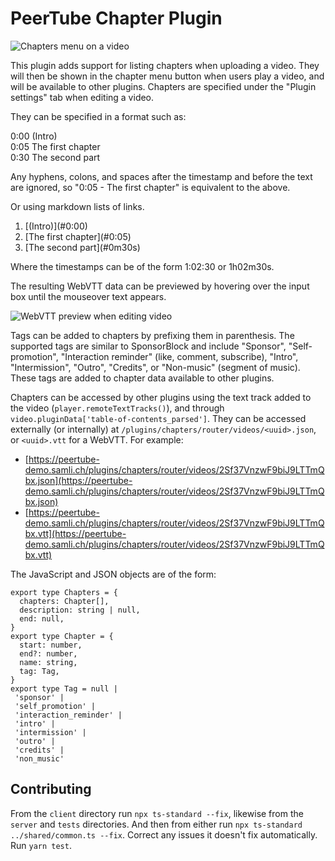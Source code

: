 # PeerTube Chapter Plugin

![Chapters menu on a video](https://samli.ch/peertube-chapters/chapters-menu.png)

This plugin adds support for listing chapters when uploading a video. They will then be shown in the chapter menu button when users play a video, and will be available to other plugins. Chapters are specified under the "Plugin settings" tab when editing a video.

They can be specified in a format such as:

0:00 (Intro)\
0:05 The first chapter\
0:30 The second part

Any hyphens, colons, and spaces after the timestamp and before the text are ignored, so "0:05 - The first chapter" is equivalent to the above.

Or using markdown lists of links.

1. \[(Intro)\](#0:00)
1. \[The first chapter](#0:05)
1. \[The second part\](#0m30s)

Where the timestamps can be of the form 1:02:30 or 1h02m30s.

The resulting WebVTT data can be previewed by hovering over the input box until the mouseover text appears.

![WebVTT preview when editing video](https://samli.ch/peertube-chapters/video-edit-small.png)

Tags can be added to chapters by prefixing them in parenthesis. The supported tags are similar to SponsorBlock and include "Sponsor", "Self-promotion", "Interaction reminder" (like, comment, subscribe), "Intro", "Intermission", "Outro", "Credits", or "Non-music" (segment of music). These tags are added to chapter data available to other plugins.

Chapters can be accessed by other plugins using the text track added to the video (`player.remoteTextTracks()`), and through `video.pluginData['table-of-contents_parsed']`.
They can be accessed externally (or internally) at `/plugins/chapters/router/videos/<uuid>.json`, or `<uuid>.vtt` for a WebVTT.
For example:

- [https://peertube-demo.samli.ch/plugins/chapters/router/videos/2Sf37VnzwF9biJ9LTTmQbx.json](https://peertube-demo.samli.ch/plugins/chapters/router/videos/2Sf37VnzwF9biJ9LTTmQbx.json)
- [https://peertube-demo.samli.ch/plugins/chapters/router/videos/2Sf37VnzwF9biJ9LTTmQbx.vtt](https://peertube-demo.samli.ch/plugins/chapters/router/videos/2Sf37VnzwF9biJ9LTTmQbx.vtt)

The JavaScript and JSON objects are of the form:

    export type Chapters = {
      chapters: Chapter[],
      description: string | null,
      end: null,
    }
    export type Chapter = {
      start: number,
      end?: number,
      name: string,
      tag: Tag,
    }
    export type Tag = null |
     'sponsor' |
     'self_promotion' |
     'interaction_reminder' |
     'intro' |
     'intermission' |
     'outro' |
     'credits' |
     'non_music'

## Contributing

From the `client` directory run `npx ts-standard --fix`, likewise from the `server` and `tests` directories. And then from either run `npx ts-standard ../shared/common.ts --fix`. Correct any issues it doesn't fix automatically. Run `yarn test`.
